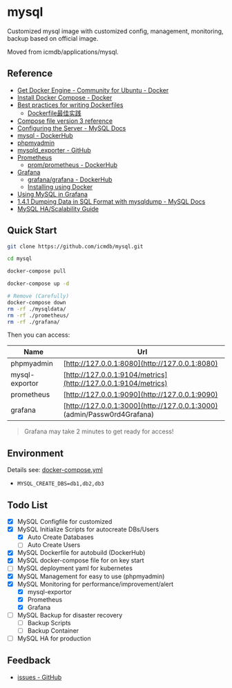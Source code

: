 # mysql

Customized mysql image with customized config, management, monitoring, backup based on official image.

Moved from icmdb/applications/mysql.

## Reference

* [Get Docker Engine - Community for Ubuntu - Docker](https://docs.docker.com/install/linux/docker-ce/ubuntu/)
* [Install Docker Compose - Docker](https://docs.docker.com/compose/install/)
* [Best practices for writing Dockerfiles](https://docs.docker.com/develop/develop-images/dockerfile_best-practices/)
    * [Dockerfile最佳实践](https://segmentfault.com/a/1190000018108361)
* [Compose file version 3 reference](https://docs.docker.com/compose/compose-file/)
* [Configuring the Server - MySQL Docs](https://dev.mysql.com/doc/refman/5.7/en/server-configuration.html)
* [mysql - DockerHub](https://hub.docker.com/_/mysql)
* [phpmyadmin](https://www.phpmyadmin.net/)
* [mysqld_exporter - GitHub](https://github.com/prometheus/mysqld_exporter)
* [Prometheus](https://prometheus.io/docs/introduction/overview/)
    * [prom/prometheus - DockerHub](https://hub.docker.com/r/prom/prometheus)
* [Grafana](https://grafana.com/docs/)
    * [grafana/grafana - DockerHub](https://hub.docker.com/r/grafana/grafana)
    * [Installing using Docker](https://grafana.com/docs/installation/docker/)
* [Using MySQL in Grafana](https://grafana.com/docs/features/datasources/mysql/)
* [1.4.1 Dumping Data in SQL Format with mysqldump - MySQL Docs](https://dev.mysql.com/doc/mysql-backup-excerpt/5.7/en/mysqldump-sql-format.html)
* [MySQL HA/Scalability Guide](https://dev.mysql.com/doc/mysql-ha-scalability/en/)


## Quick Start

```bash
git clone https://github.com/icmdb/mysql.git

cd mysql

docker-compose pull

docker-compose up -d

# Remove (Carefully)
docker-compose down
rm -rf ./mysqldata/
rm -rf ./prometheus/
rm -rf ./grafana/
```

Then you can access: 

|Name          |Url                                           |
|--------------|----------------------------------------------|
|phpmyadmin    |[http://127.0.0.1:8080](http://127.0.0.1:8080)|
|mysql-exportor|[http://127.0.0.1:9104/metrics](http://127.0.0.1:9104/metrics)|
|prometheus    |[http://127.0.0.1:9090](http://127.0.0.1:9090)|
|grafana       |[http://127.0.0.1:3000](http://127.0.0.1:3000) (admin/Passw0rd4Grafana)|

> Grafana may take 2 minutes to get ready for access!

## Environment

Details see: [docker-compose.yml](https://github.com/icmdb/mysql/blob/master/docker-compose.yml)

* `MYSQL_CREATE_DBS=db1,db2,db3`

## Todo List

* [x] MySQL Configfile for customized
* [x] MySQL Initialize Scripts for autocreate DBs/Users
    * [x] Auto Create Databases
    * [ ] Auto Create Users
* [x] MySQL Dockerfile for autobuild (DockerHub)
* [x] MySQL docker-compose file for on key start 
* [ ] MySQL deployment yaml for kubernetes 
* [x] MySQL Management for easy to use (phpmyadmin)
* [x] MySQL Monitoring for performance/improvement/alert
    * [x] mysql-exportor
    * [x] Prometheus
    * [x] Grafana
* [ ] MySQL Backup for disaster recovery
    * [ ] Backup Scripts
    * [ ] Backup Container
* [ ] MySQL HA for production

## Feedback

* [issues - GitHub](https://github.com/icmdb/mysql/issues)
